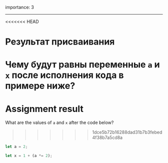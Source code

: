 importance: 3

---

<<<<<<< HEAD
# Результат присваивания

Чему будут равны переменные `a` и `x` после исполнения кода в примере ниже?
=======
# Assignment result

What are the values of `a` and `x` after the code below?
>>>>>>> 1dce5b72b16288dad31b7b3febed4f38b7a5cd8a

```js
let a = 2;

let x = 1 + (a *= 2);
```
